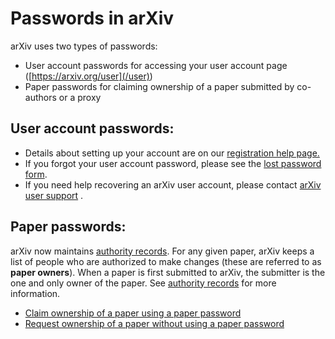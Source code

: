 Passwords in arXiv
==================

arXiv uses two types of passwords:

-   User account passwords for accessing your user account page
    ([https://arxiv.org/user](/user))
-   Paper passwords for claiming ownership of a paper submitted by
    co-authors or a proxy

User account passwords:
-----------------------

-   Details about setting up your account are on our [registration help
    page.](/help/registerhelp)
-   If you forgot your user account password, please see the [lost
    password form](/user/lost_password).
-   If you need help recovering an arXiv user account, please contact [arXiv user support](https://arxiv.org/support) .

Paper passwords:
----------------

arXiv now maintains [authority records](/help/authority). For any given
paper, arXiv keeps a list of people who are authorized to make changes
(these are referred to as **paper owners**). When a paper is first
submitted to arXiv, the submitter is the one and only owner of the
paper. See [authority records](https://arxiv.org/help/authority) for
more information.

-   [Claim ownership of a paper using a paper
    password](/auth/need-paper-password)
-   [Request ownership of a paper without using a paper
    password](/auth/request-ownership)

